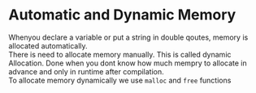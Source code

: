 # Automatic and Dynamic Memory
Whenyou declare a variable or put a string in double qoutes, memory is allocated automatically.  
There is need to allocate memory manually. This is called dynamic Allocation. Done when you dont know how much mempry to allocate in advance and only in runtime after compilation.  
To allocate memory dynamically we use ```malloc``` and ```free``` functions  

